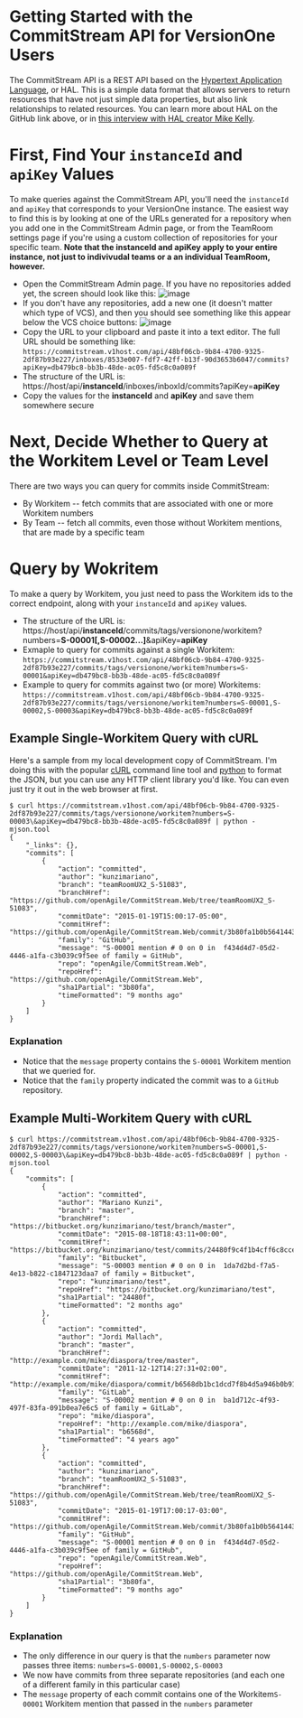 # Getting Started with the CommitStream API for VersionOne Users

The CommitStream API is a REST API based on the [Hypertext Application Language](https://github.com/mikekelly/hal_specification), or HAL. This is a simple data format that allows servers to return resources that have not just simple data properties, but also link relationships to related resources. You can learn more about HAL on the GitHub link above, or in [this interview with HAL creator Mike Kelly](http://www.infoq.com/articles/web-apis-hal).

# First, Find Your `instanceId` and `apiKey` Values

To make queries against the CommitStream API, you'll need the `instanceId` and `apiKey` that corresponds to your VersionOne instance. The easiest way to find this is by looking at one of the URLs generated for a repository when you add one in the CommitStream Admin page, or from the TeamRoom settings page if you're using a custom collection of repositories for your specific team. **Note that the instanceId and apiKey apply to your entire instance, not just to indivivudal teams or a an individual TeamRoom, however.**

* Open the CommitStream Admin page. If you have no repositories added yet, the screen should look like this:
![image](https://cloud.githubusercontent.com/assets/1863005/10340553/aacc9ebc-6cde-11e5-961b-629abc8f6258.png)
* If you don't have any repositories, add a new one (it doesn't matter which type of VCS), and then you should see something like this appear below the VCS choice buttons:
![image](https://cloud.githubusercontent.com/assets/1863005/10341224/e353a386-6ce1-11e5-94b0-1195cff238cd.png)
* Copy the URL to your clipboard and paste it into a text editor. The full URL should be something like:
`https://commitstream.v1host.com/api/48bf06cb-9b84-4700-9325-2df87b93e227/inboxes/8533e007-fdf7-42ff-b13f-90d3653b6047/commits?apiKey=db479bc8-bb3b-48de-ac05-fd5c8c0a089f`
* The structure of the URL is: https://host/api/**instanceId**/inboxes/inboxId/commits?apiKey=**apiKey**
* Copy the values for the **instanceId** and **apiKey** and save them somewhere secure

# Next, Decide Whether to Query at the Workitem Level or Team Level

There are two ways you can query for commits inside CommitStream:

* By Workitem -- fetch commits that are associated with one or more Workitem numbers
* By Team -- fetch all commits, even those without Workitem mentions, that are made by a specific team

# Query by Wokritem

To make a query by Workitem, you just need to pass the Workitem ids to the correct endpoint, along with your `instanceId` and `apiKey` values. 

* The structure of the URL is: https://host/api/**instanceId**/commits/tags/versionone/workitem?numbers=**S-00001[,S-00002...]**&apiKey=**apiKey**
* Exmaple to query for commits against a single Workitem: `https://commitstream.v1host.com/api/48bf06cb-9b84-4700-9325-2df87b93e227/commits/tags/versionone/workitem?numbers=S-00001&apiKey=db479bc8-bb3b-48de-ac05-fd5c8c0a089f`
* Example to query for commits against two (or more) Workitems: `https://commitstream.v1host.com/api/48bf06cb-9b84-4700-9325-2df87b93e227/commits/tags/versionone/workitem?numbers=S-00001,S-00002,S-00003&apiKey=db479bc8-bb3b-48de-ac05-fd5c8c0a089f`

## Example Single-Workitem Query with cURL

Here's a sample from my local development copy of CommitStream. I'm doing this with the popular [cURL](http://curl.haxx.se/) command line tool and [python](https://www.python.org/) to format the JSON, but you can use any HTTP client library you'd like. You can even just try it out in the web browser at first.

```text
$ curl https://commitstream.v1host.com/api/48bf06cb-9b84-4700-9325-2df87b93e227/commits/tags/versionone/workitem?numbers=S-00003\&apiKey=db479bc8-bb3b-48de-ac05-fd5c8c0a089f | python -mjson.tool
{
    "_links": {},
    "commits": [
        {
            "action": "committed",
            "author": "kunzimariano",
            "branch": "teamRoomUX2_S-51083",
            "branchHref": "https://github.com/openAgile/CommitStream.Web/tree/teamRoomUX2_S-51083",
            "commitDate": "2015-01-19T15:00:17-05:00",
            "commitHref": "https://github.com/openAgile/CommitStream.Web/commit/3b80fa1b0b5641443d9ef59b95b98d1f21e160f6",
            "family": "GitHub",
            "message": "S-00001 mention # 0 on 0 in  f434d4d7-05d2-4446-a1fa-c3b039c9f5ee of family = GitHub",
            "repo": "openAgile/CommitStream.Web",
            "repoHref": "https://github.com/openAgile/CommitStream.Web",
            "sha1Partial": "3b80fa",
            "timeFormatted": "9 months ago"
        }
    ]
}
```

### Explanation

* Notice that the `message` property contains the `S-00001` Workitem mention that we queried for.
* Notice that the `family` property indicated the commit was to a `GitHub` repository.

## Example Multi-Workitem Query with cURL

```text
$ curl https://commitstream.v1host.com/api/48bf06cb-9b84-4700-9325-2df87b93e227/commits/tags/versionone/workitem?numbers=S-00001,S-00002,S-00003\&apiKey=db479bc8-bb3b-48de-ac05-fd5c8c0a089f | python -mjson.tool
{
    "commits": [
        {
            "action": "committed",
            "author": "Mariano Kunzi",
            "branch": "master",
            "branchHref": "https://bitbucket.org/kunzimariano/test/branch/master",
            "commitDate": "2015-08-18T18:43:11+00:00",
            "commitHref": "https://bitbucket.org/kunzimariano/test/commits/24480f9c4f1b4cff6c8ccec86416f6b258b75b22",
            "family": "Bitbucket",
            "message": "S-00003 mention # 0 on 0 in  1da7d2bd-f7a5-4e13-b822-c1847123daa7 of family = Bitbucket",
            "repo": "kunzimariano/test",
            "repoHref": "https://bitbucket.org/kunzimariano/test",
            "sha1Partial": "24480f",
            "timeFormatted": "2 months ago"
        },
        {
            "action": "committed",
            "author": "Jordi Mallach",
            "branch": "master",
            "branchHref": "http://example.com/mike/diaspora/tree/master",
            "commitDate": "2011-12-12T14:27:31+02:00",
            "commitHref": "http://example.com/mike/diaspora/commit/b6568db1bc1dcd7f8b4d5a946b0b91f9dacd7327",
            "family": "GitLab",
            "message": "S-00002 mention # 0 on 0 in  ba1d712c-4f93-497f-83fa-091b0ea7e6c5 of family = GitLab",
            "repo": "mike/diaspora",
            "repoHref": "http://example.com/mike/diaspora",
            "sha1Partial": "b6568d",
            "timeFormatted": "4 years ago"
        },
        {
            "action": "committed",
            "author": "kunzimariano",
            "branch": "teamRoomUX2_S-51083",
            "branchHref": "https://github.com/openAgile/CommitStream.Web/tree/teamRoomUX2_S-51083",
            "commitDate": "2015-01-19T17:00:17-03:00",
            "commitHref": "https://github.com/openAgile/CommitStream.Web/commit/3b80fa1b0b5641443d9ef59b95b98d1f21e160f6",
            "family": "GitHub",
            "message": "S-00001 mention # 0 on 0 in  f434d4d7-05d2-4446-a1fa-c3b039c9f5ee of family = GitHub",
            "repo": "openAgile/CommitStream.Web",
            "repoHref": "https://github.com/openAgile/CommitStream.Web",
            "sha1Partial": "3b80fa",
            "timeFormatted": "9 months ago"
        }
    ]
}
```

### Explanation

* The only difference in our query is that the `numbers` parameter now passes three items: `numbers=S-00001,S-00002,S-00003`
* We now have commits from three separate repositories (and each one of a different family in this particular case)
* The `message` property of each commit contains one of the Workitem`S-00001` Workitem mention that passed in the `numbers` parameter
